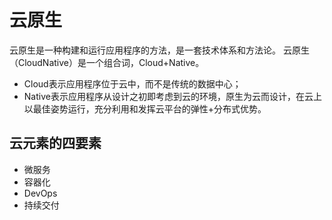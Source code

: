 # 云原生

云原生是一种构建和运行应用程序的方法，是一套技术体系和方法论。
云原生（CloudNative）是一个组合词，Cloud+Native。
- Cloud表示应用程序位于云中，而不是传统的数据中心；
- Native表示应用程序从设计之初即考虑到云的环境，原生为云而设计，在云上以最佳姿势运行，充分利用和发挥云平台的弹性+分布式优势。



## 云元素的四要素

- 微服务
- 容器化
- DevOps
- 持续交付